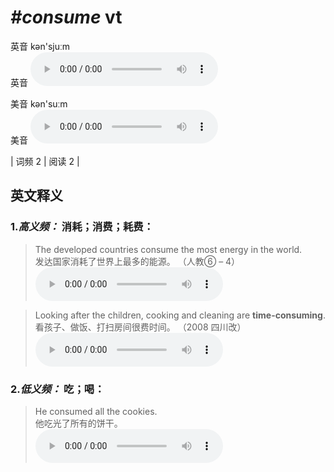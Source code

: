 # ***\#consume*** vt
英音 kən'sjuːm  
英音
<audio src="./media/consume-B.aac" controls="controls"></audio>

美音 kən'suːm  
美音
<audio src="./media/consume.aac" controls="controls"></audio>



| 词频 2 | 阅读 2 |  

英文释义
---
### 1.*高义频：* **消耗；消费；耗费：**  

 > The developed countries consume the most energy in the world.   
 > 发达国家消耗了世界上最多的能源。  （人教⑥ – 4）  
<audio src="./media/1-consume.aac" controls="controls"></audio>

 > Looking after the children, cooking and cleaning are **time-consuming**.  
 > 看孩子、做饭、打扫房间很费时间。  （2008 四川改）  
<audio src="./media/2-consume.aac" controls="controls"></audio>

### 2.*低义频：* **吃；喝：**  

 > He consumed all the cookies.  
 > 他吃光了所有的饼干。    
<audio src="./media/3-consume.aac" controls="controls"></audio>


